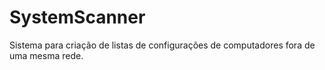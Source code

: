 # SystemScanner
Sistema para criação de listas de configurações de computadores fora de uma mesma rede. 
